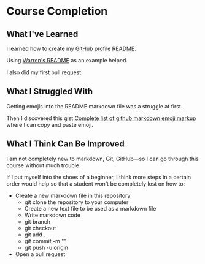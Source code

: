 # Course Completion

## What I&#39;ve Learned

I learned how to create my [GitHub profile README](https://github.com/ChanEddyW/ChanEddyW/blob/main/README.md).

Using [Warren&#39;s README](https://github.com/walters954/walters954/blob/main/README.md) as an example helped.

I also did my first pull request.

## What I Struggled With

Getting emojis into the README markdown file was a struggle at first.

Then I discovered this gist [Complete list of github markdown emoji markup](https://gist.github.com/rxaviers/7360908) where I can copy and paste emoji.

## What I Think Can Be Improved

I am not completely new to markdown, Git, GitHub&mdash;so I can go through this course without much trouble.

If I put myself into the shoes of a beginner, I think more steps in a certain order would help so that a student won&#39;t be completely lost on how to&#58;

* Create a new markdown file in this repository
    * git clone the repository to your computer
    * Create a new text file to be used as a markdown file
    * Write markdown code
    * git branch <new branch>
    * git checkout <new branch>
    * git add .
    * git commit -m "<commit message>"
    * git push -u origin <new branch>
* Open a pull request